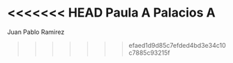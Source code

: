 <<<<<<< HEAD
Paula A Palacios A
=======
Juan Pablo Ramirez
>>>>>>> efaed1d9d85c7efded4bd3e34c10c7885c93215f
